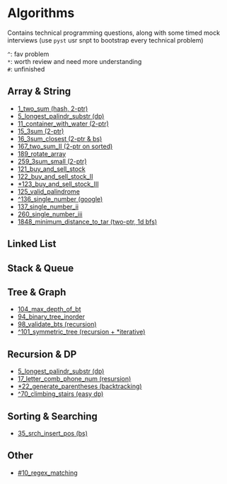 # Algorithms

Contains technical programming questions, along with some timed mock interviews (use `pyst` usr snpt to bootstrap every technical problem)

`^`: fav problem  
`*`: worth review and need more understanding  
`#`: unfinished

## Array & String
* [1_two_sum (hash, 2-ptr)](./1_two_sum.py)
* [5_longest_palindr_substr (dp)](./5_longest_palindr_substr.py)
* [11_container_with_water (2-ptr)](./11_container_with_water.py)
* [15_3sum (2-ptr)](./15_3sum.py)
* [16_3sum_closest (2-ptr & bs)](./16_3sum_closest.py)
* [167_two_sum_II (2-ptr on sorted)](./167_two_sum_II.py)
* [189_rotate_array](./189_rotate_array.py)
* [259_3sum_small (2-ptr)](./259_3sum_small.py)
* [121_buy_and_sell_stock](./121_buy_and_sell_stock.py)
* [122_buy_and_sell_stock_II](./122_buy_and_sell_stock_II.py)
* [*123_buy_and_sell_stock_III](./123_buy_and_sell_stock_III.py)
* [125_valid_palindrome](./125_valid_palindrome.py)
* [^136_single_number (google)](./136_single_number.py)
* [137_single_number_ii](./137_single_number_ii.py)
* [260_single_number_iii](./260_single_number_iii.py)
* [1848_minimum_distance_to_tar (two-ptr, 1d bfs)](./1848_minimum_distance_to_tar.py)

## Linked List

## Stack & Queue

## Tree & Graph
* [104_max_depth_of_bt](./104_max_depth_of_bt.py)
* [94_binary_tree_inorder](./94_binary_tree_inorder.py)
* [98_validate_bts (recursion)](./98_validate_bts.py)
* [^101_symmetric_tree (recursion + *iterative)](./101_symmetric_tree.py)

## Recursion & DP
* [5_longest_palindr_substr (dp)](./5_longest_palindr_substr)
* [17_letter_comb_phone_num (resursion)](./17_letter_comb_phone_num.py)
* [*22_generate_parentheses (backtracking)](./22_generate_parentheses.py)
* [^70_climbing_stairs (easy dp)](./70_climbing_stairs.py)

## Sorting & Searching
* [35_srch_insert_pos (bs)](./35_srch_insert_pos.py)

## Other
* [#10_regex_matching](./10_regex_matching.py)